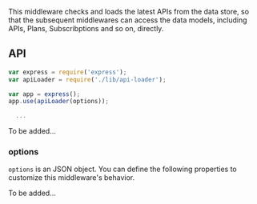 This middleware checks and loads the latest APIs from the data store, so that
the subsequent middlewares can access the data models, including APIs, Plans,
Subscribptions and so on, directly.

## API
```js
var express = require('express');
var apiLoader = require('./lib/api-loader');

var app = express();
app.use(apiLoader(options));

  ...
```

To be added...

### options
`options` is an JSON object. You can define the following properties to
customize this middleware's behavior.

To be added...

